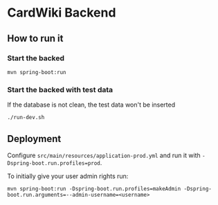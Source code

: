 # CardWiki Backend

## How to run it

### Start the backed

	mvn spring-boot:run

### Start the backed with test data

If the database is not clean, the test data won't be inserted

	./run-dev.sh

## Deployment

Configure `src/main/resources/application-prod.yml` and run it with `-Dspring-boot.run.profiles=prod`.

To initially give your user admin rights run:

	mvn spring-boot:run -Dspring-boot.run.profiles=makeAdmin -Dspring-boot.run.arguments=--admin-username=<username>
